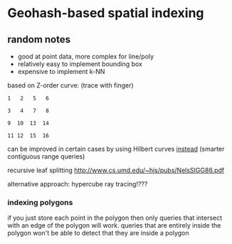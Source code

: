 # Geohash-based spatial indexing

## random notes

- good at point data, more complex for line/poly
- relatively easy to implement bounding box
- expensive to implement k-NN

based on Z-order curve:
(trace with finger)

    1   2   5   6

    3   4   7   8

    9  10  13  14

    11 12  15  16

can be improved in certain cases by using Hilbert curves [instead](blog.notdot.net/2009/11/Damn-Cool-Algorithms-Spatial-indexing-with-Quadtrees-and-Hilbert-Curves) (smarter contiguous range queries)

recursive leaf splitting http://www.cs.umd.edu/~hjs/pubs/NelsSIGG86.pdf

alternative approach: hypercube ray tracing!???

### indexing polygons

if you just store each point in the polygon then only queries that intersect with an edge of the polygon will work. queries that are entirely inside the polygon won't be able to detect that they are inside a polygon

